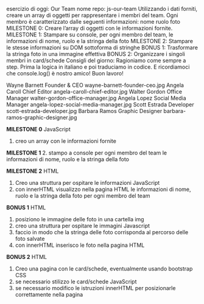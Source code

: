 esercizio di oggi: Our Team
nome repo: js-our-team
Utilizzando i dati forniti, creare un array di oggetti per rappresentare i membri del team.
Ogni membro è caratterizzato dalle seguenti informazioni:
nome
ruolo
foto
MILESTONE 0:
Creare l’array di oggetti con le informazioni fornite.
MILESTONE 1:
Stampare su console, per ogni membro del team, le informazioni di nome, ruolo e la stringa della foto
MILESTONE 2:
Stampare le stesse informazioni su DOM sottoforma di stringhe
BONUS 1:
Trasformare la stringa foto in una immagine effettiva
BONUS 2:
Organizzare i singoli membri in card/schede
Consigli del giorno:
Ragioniamo come sempre a step.
Prima la logica in italiano e poi traduciamo in codice.
E ricordiamoci che console.log() è nostro amico!
Buon lavoro!

Wayne Barnett	Founder & CEO	wayne-barnett-founder-ceo.jpg
Angela Caroll	Chief Editor	angela-caroll-chief-editor.jpg
Walter Gordon	Office Manager	walter-gordon-office-manager.jpg
Angela Lopez	Social Media Manager	angela-lopez-social-media-manager.jpg
Scott Estrada	Developer	scott-estrada-developer.jpg
Barbara Ramos	Graphic Designer	barbara-ramos-graphic-designer.jpg


**MILESTONE 0**
JavaScript
1. creo un array con le informazioni fornite

**MILESTONE 1**
2. stampo a console per ogni membro del team le informazioni di nome, ruolo e la stringa della foto

**MILESTONE 2**
HTML
1. Creo una struttura per ospitare le informazioni
JavaScript
2. con innerHTML visualizzo nella pagina HTML le informazioni di nome, ruolo e la stringa della foto per ogni membro del team

**BONUS 1**
HTML
1. posiziono le immagine delle foto in una cartella img
2. creo una struttura per ospitare le immagini
Javascript
3. faccio in modo che la stringa delle foto corrisponda al percorso delle foto salvate
4. con innerHTML inserisco le foto nella pagina HTML

**BONUS 2**
HTML
1. Creo una pagina con le card/schede, eventualmente usando bootstrap
CSS
2. se necessario stilizzo le card/schede
JavaScript
3. se necessario modifico le istruzioni innerHTML per posizionarle correttamente nella pagina
 
